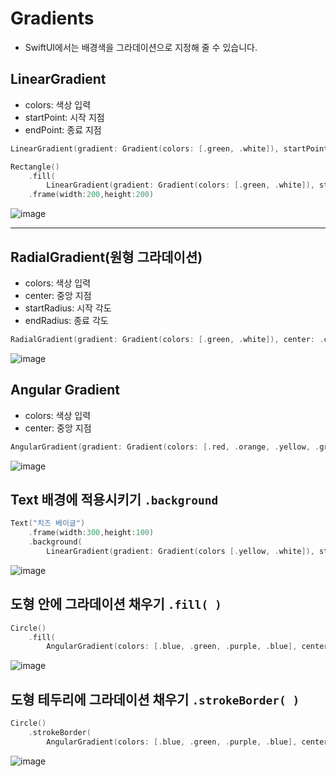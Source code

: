 # Gradients

- SwiftUI에서는 배경색을 그라데이션으로 지정해 줄 수 있습니다.

## LinearGradient
- colors: 색상 입력
- startPoint: 시작 지점
- endPoint: 종료 지점

```swift
LinearGradient(gradient: Gradient(colors: [.green, .white]), startPoint: .top, endPoint: .bottom)  
```
```swift
Rectangle()
    .fill( 
        LinearGradient(gradient: Gradient(colors: [.green, .white]), startPoint: .top, endPoint: .bottom))
    .frame(width:200,height:200)
```
![image](https://cdn.discordapp.com/attachments/1098858102582956064/1138410911019839529/2023-08-08_6.58.27.png)

***

## RadialGradient(원형 그라데이션)
- colors: 색상 입력
- center: 중앙 지점
- startRadius: 시작 각도
- endRadius: 종료 각도

```swift
RadialGradient(gradient: Gradient(colors: [.green, .white]), center: .center, startRadius: 20, endRadius: 200)
```
![image](https://cdn.discordapp.com/attachments/1098858102582956064/1138411981582372916/2023-08-08_7.02.43.png)

## Angular Gradient
- colors: 색상 입력
- center: 중앙 지점

```swift
AngularGradient(gradient: Gradient(colors: [.red, .orange, .yellow, .green, .blue, .purple, .red]), center: .center)
```
![image](https://cdn.discordapp.com/attachments/1098858102582956064/1138412426056978523/2023-08-08_7.04.27.png)

## Text 배경에 적용시키기 `.background`
```swift
Text("치즈 베이글")
    .frame(width:300,height:100)
    .background(
        LinearGradient(gradient: Gradient(colors [.yellow, .white]), startPoint: .leading, endPoint: .trailing))
```
![image](https://cdn.discordapp.com/attachments/1098858102582956064/1138414591546773504/2023-08-08_7.13.04.png)

## 도형 안에 그라데이션 채우기 `.fill( )`
```swift
Circle()
    .fill(
        AngularGradient(colors: [.blue, .green, .purple, .blue], center: .center))
```
![image](https://cdn.discordapp.com/attachments/1098858102582956064/1138415957354745916/2023-08-08_7.18.29.png)

## 도형 테두리에 그라데이션 채우기 `.strokeBorder( )`
```swift
Circle()
    .strokeBorder(
        AngularGradient(colors: [.blue, .green, .purple, .blue], center: .center))
```
![image](https://cdn.discordapp.com/attachments/1098858102582956064/1138416722320293938/2023-08-08_7.21.01.png)